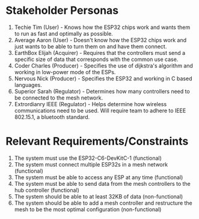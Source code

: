 # Stakeholder Personas
1. Techie Tim (User) - Knows how the ESP32 chips work and wants them to run as fast and optimally as possible.
2. Average Aaron (User) - Doesn't know how the ESP32 chips work and just wants to be able to turn them on and have them connect.
3. EarthBox Elijah (Acquirer) - Requires that the controllers must send a specific size of data that corresponds with the common use case.
4. Coder Charles (Producer) - Specifies the use of dijkstra's algorithm and working in low-power mode of the ESPs.
5. Nervous Nick (Producer) - Specifies the ESP32 and working in C based languages.
6. Superior Sarah (Regulator) - Determines how many controllers need to be connected to the mesh network.
7. Extrordianry IEEE (Regulator) - Helps determine how wireless communications need to be used. Will require team to adhere to IEEE 802.15.1, a bluetooth standard.

# Relevant Requirements/Constraints
1. The system must use the ESP32-C6-DevKitC-1 (functional)
2. The system must connect multiple ESP32s in a mesh network (functional)
3. The system must be able to access any ESP at any time (functional)
4. The system must be able to send data from the mesh controllers to the hub controller (functional)
5. The system should be able to at least 32KB of data (non-functional)
6. The system should be able to add a mesh controller and restructure the mesh to be the most optimal configuration (non-functional)

